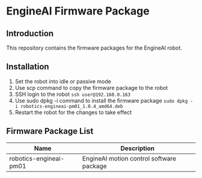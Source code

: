 # EngineAI Firmware Package

## Introduction
This repository contains the firmware packages for the EngineAI robot.

## Installation
1. Set the robot into idle or passive mode
2. Use scp command to copy the firmware package to the robot
3. SSH login to the robot ```ssh user@192.168.0.163```
4. Use sudo dpkg -i command to install the firmware package ```sudo dpkg -i robotics-engineai-pm01_1.0.4_amd64.deb```
5. Restart the robot for the changes to take effect

## Firmware Package List
| Name | Description |
|------|-------------|
| robotics-engineai-pm01 | EngineAI motion control software package |